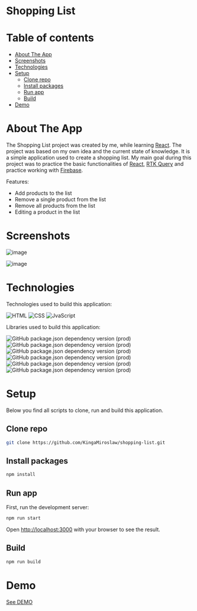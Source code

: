 # Shopping List

# Table of contents

- [About The App](#about-the-app)
- [Screenshots](#screenshots)
- [Technologies](#technologies)
- [Setup](#setup)
  - [Clone repo](#clone-repo)
  - [Install packages](#install-packages)
  - [Run app](#run-app)
  - [Build](#build)
- [Demo](#demo)

# About The App

The Shopping List project was created by me, while learning [React](https://reactjs.org/). The project was based on my own idea and the current state of knowledge. It is a simple application used to create a shopping list. My main goal during this project was to practice the basic functionalities of [React](https://reactjs.org/), [RTK Query](https://redux-toolkit.js.org/rtk-query/overview) and practice working with [Firebase](https://firebase.google.com/).

Features:
- Add products to the list
- Remove a single product from the list
- Remove all products from the list
- Editing a product in the list

# Screenshots

![image](https://user-images.githubusercontent.com/106964401/226169456-cca479f0-e0a0-4057-8a70-fed6379f9aa3.png)

![image](https://user-images.githubusercontent.com/106964401/226169610-42967cc0-6be3-4655-ae15-5ed6a0042e5f.png)



# Technologies

Technologies used to build this application:

![HTML](https://img.shields.io/badge/HTML5-E34F26?style=for-the-badge&logo=html5&logoColor=white)
![CSS](https://img.shields.io/badge/CSS3-1572B6?style=for-the-badge&logo=css3&logoColor=white)
![JvaScript](https://img.shields.io/badge/JavaScript-F7DF1E?style=for-the-badge&logo=javascript&logoColor=black)



Libraries used to build this application:

![GitHub package.json dependency version (prod)](https://img.shields.io/github/package-json/dependency-version/KingaMiroslaw/shopping-list/react)
![GitHub package.json dependency version (prod)](https://img.shields.io/github/package-json/dependency-version/KingaMiroslaw/shopping-list/react-dom)
![GitHub package.json dependency version (prod)](https://img.shields.io/github/package-json/dependency-version/KingaMiroslaw/shopping-list/@reduxjs/toolkit)
![GitHub package.json dependency version (prod)](https://img.shields.io/github/package-json/dependency-version/KingaMiroslaw/shopping-list/react-redux)
![GitHub package.json dependency version (prod)](https://img.shields.io/github/package-json/dependency-version/KingaMiroslaw/shopping-list/react-hook-form)
![GitHub package.json dependency version (prod)](https://img.shields.io/github/package-json/dependency-version/KingaMiroslaw/shopping-list/react-icons)



# Setup

Below you find all scripts to clone, run and build this application.

## Clone repo

```bash
git clone https://github.com/KingaMiroslaw/shopping-list.git
```

## Install packages

```bash
npm install
```

## Run app

First, run the development server:

```bash
npm run start
```

Open [http://localhost:3000](http://localhost:3000) with your browser to see the result.

## Build

```bash
npm run build
```

# Demo

[See DEMO](https://kingamiroslaw.github.io/shopping-list/)
